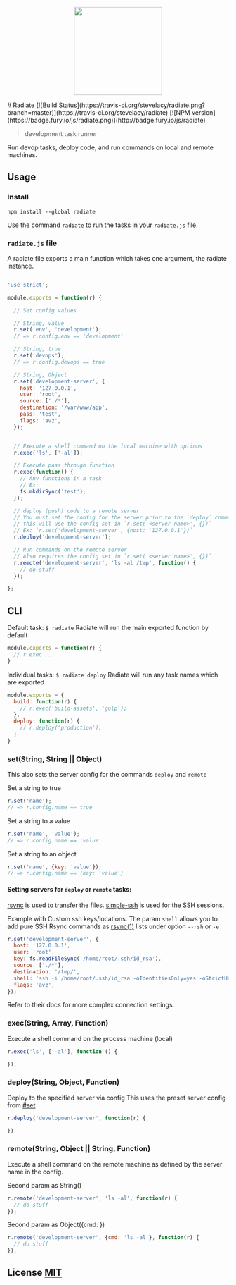 <p align="center">
<img src='logo.png' height='200px'>
</p>
# Radiate
[![Build Status](https://travis-ci.org/stevelacy/radiate.png?branch=master)](https://travis-ci.org/stevelacy/radiate)
[![NPM version](https://badge.fury.io/js/radiate.png)](http://badge.fury.io/js/radiate)

> development task runner

Run devop tasks, deploy code, and run commands on local and remote machines.

## Usage

### Install

```
npm install --global radiate

```

Use the command `radiate` to run the tasks in your `radiate.js` file.

### `radiate.js` file
A radiate file exports a main function which takes one argument, the radiate instance.

```js

'use strict';

module.exports = function(r) {

  // Set config values

  // String, value
  r.set('env', 'development');
  // => r.config.env == 'development'

  // String, true
  r.set('devops');
  // => r.config.devops == true

  // String, Object
  r.set('development-server', {
    host: '127.0.0.1',
    user: 'root',
    source: ['./*'],
    destination: '/var/www/app',
    pass: 'test',
    flags: 'avz',
  });


  // Execute a shell command on the local machine with options
  r.exec('ls', ['-al']);

  // Execute pass through function
  r.exec(function() {
    // Any functions in a task
    // Ex:
    fs.mkdirSync('test');
  });

  // deploy (push) code to a remote server
  // You must set the config for the server prior to the `deploy` command
  // this will use the config set in `r.set('<server name>', {})`
  // Ex: `r.set('development-server', {host: '127.0.0.1'})`
  r.deploy('development-server');

  // Run commands on the remote server
  // Also requires the config set in `r.set('<server name>', {})`
  r.remote('development-server', 'ls -al /tmp', function() {
    // do stuff
  });

};

```

## CLI

Default task:
`$ radiate`
Radiate will run the main exported function by default

```js
module.exports = function(r) {
  // r.exec ...
}
```

Individual tasks:
`$ radiate deploy`
Radiate will run any task names which are exported
```js
module.exports = {
  build: function(r) {
    // r.exec('build-assets', 'gulp');
  },
  deploy: function(r) {
    // r.deploy('production');
  }
}
```




### set(String, String<opt> || Object<opt>)
This also sets the server config for the commands `deploy` and `remote`

Set a string to true
```js
r.set('name');
// => r.config.name == true

```

Set a string to a value
```js
r.set('name', 'value');
// => r.config.name == 'value'

```

Set a string to an object
```js
r.set('name', {key: 'value'});
// => r.config.name == {key: 'value'}

```

#### Setting servers for `deploy` or `remote` tasks:

[rsync](https://github.com/mattijs/node-rsync) is used to transfer the files.
[simple-ssh](https://github.com/MCluck90/simple-ssh) is used for the SSH sessions.

Example with Custom ssh keys/locations.
The param `shell` allows you to add pure SSH Rsync commands as [rsync(1)](http://linux.die.net/man/1/rsync) lists under option `--rsh` or `-e`

```js
r.set('development-server', {
  host: '127.0.0.1',
  user: 'root',
  key: fs.readFileSync('/home/root/.ssh/id_rsa'),
  source: ['./*'],
  destination: '/tmp/',
  shell: 'ssh -i /home/root/.ssh/id_rsa -oIdentitiesOnly=yes -oStrictHostKeyChecking=no',
  flags: 'avz',
});
```

Refer to their docs for more complex connection settings.



### exec(String, Array<opt>, Function<opt>)

Execute a shell command on the process machine (local)

```js
r.exec('ls', ['-al'], function () {

});
```
### deploy(String, Object<opt>, Function<opt>)

Deploy to the specified server via config
This uses the preset server config from [#set](#set)

```js
r.deploy('development-server', function(r) {

})
```


### remote(String, Object || String, Function<opt>)

Execute a shell command on the remote machine as defined by the server name in the config.


Second param as String(<command>)
```js
r.remote('development-server', 'ls -al', function(r) {
  // do stuff
});
```

Second param as Object({cmd: <command> })
```js
r.remote('development-server', {cmd: 'ls -al'}, function(r) {
  // do stuff
});
```


## License [MIT](LICENSE)

